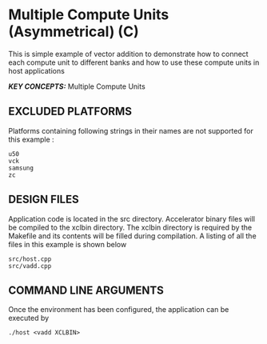 Multiple Compute Units (Asymmetrical) (C) 
======================

This is simple example of vector addition to demonstrate how to connect each compute unit to different banks and how to use these compute units in host applications

***KEY CONCEPTS:*** Multiple Compute Units

## EXCLUDED PLATFORMS
Platforms containing following strings in their names are not supported for this example :
```
u50
vck
samsung
zc
```

##  DESIGN FILES
Application code is located in the src directory. Accelerator binary files will be compiled to the xclbin directory. The xclbin directory is required by the Makefile and its contents will be filled during compilation. A listing of all the files in this example is shown below

```
src/host.cpp
src/vadd.cpp
```

##  COMMAND LINE ARGUMENTS
Once the environment has been configured, the application can be executed by
```
./host <vadd XCLBIN>
```

